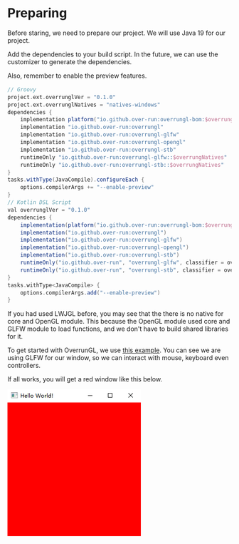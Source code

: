 # Preparing

Before staring, we need to prepare our project. We will use Java 19 for our project.

Add the dependencies to your build script. In the future, we can use the customizer to generate the dependencies.

Also, remember to enable the preview features.

```groovy
// Groovy
project.ext.overrunglVer = "0.1.0"
project.ext.overrunglNatives = "natives-windows"
dependencies {
    implementation platform("io.github.over-run:overrungl-bom:$overrunglVer")
    implementation "io.github.over-run:overrungl"
    implementation "io.github.over-run:overrungl-glfw"
    implementation "io.github.over-run:overrungl-opengl"
    implementation "io.github.over-run:overrungl-stb"
    runtimeOnly "io.github.over-run:overrungl-glfw::$overrungNatives"
    runtimeOnly "io.github.over-run:overrungl-stb::$overrungNatives"
}
tasks.withType(JavaCompile).configureEach {
    options.compilerArgs += "--enable-preview"
}
// Kotlin DSL Script
val overrunglVer = "0.1.0"
dependencies {
    implementation(platform("io.github.over-run:overrungl-bom:$overrunglVer"))
    implementation("io.github.over-run:overrungl")
    implementation("io.github.over-run:overrungl-glfw")
    implementation("io.github.over-run:overrungl-opengl")
    implementation("io.github.over-run:overrungl-stb")
    runtimeOnly("io.github.over-run", "overrungl-glfw", classifier = overrungNatives)
    runtimeOnly("io.github.over-run", "overrungl-stb", classifier = overrungNatives)
}
tasks.withType<JavaCompile> {
    options.compilerArgs.add("--enable-preview")
}
```

If you had used LWJGL before, you may see that the there is no native for core and OpenGL module.
This because the OpenGL module used core and GLFW module to load functions,
and we don't have to build shared libraries for it.

To get started with OverrunGL, we use [this example](https://github.com/Over-Run/overrungl/wiki/Getting-Started).
You can see we are using GLFW for our window, so we can interact with mouse, keyboard even controllers.

If all works, you will get a red window like this below.

![Window with red background](img/1-red-window.png)
